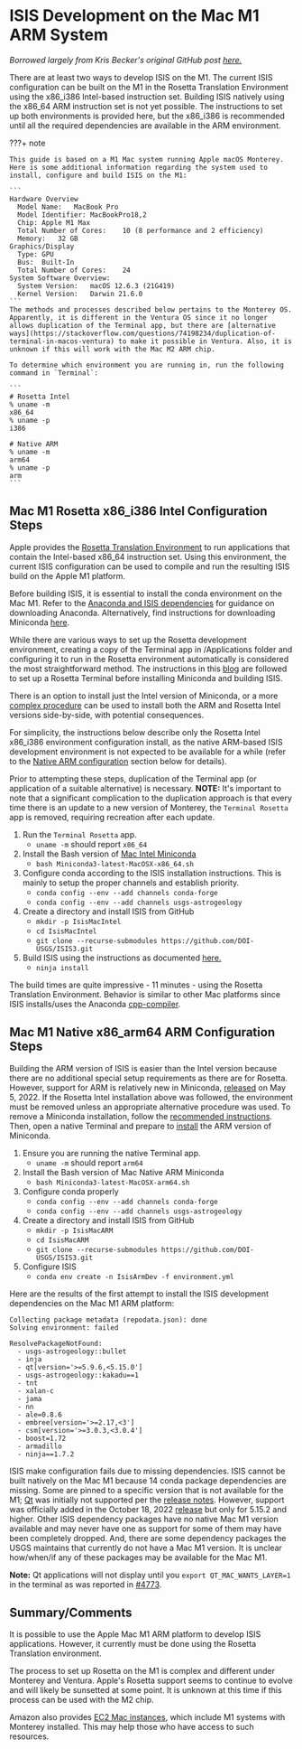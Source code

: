 # ISIS Development on the Mac M1 ARM System

*Borrowed largely from Kris Becker's original GitHub post [here.](https://github.com/DOI-USGS/ISIS3/issues/5188)*

There are at least two ways to develop ISIS on the M1. The current ISIS configuration can be built on the M1 in the Rosetta Translation Environment using the x86_i386 Intel-based instruction set. Building ISIS natively using the x86_64 ARM instruction set is not yet possible. The instructions to set up both environments is provided here, but the x86_i386 is recommended until all the required dependencies are available in the ARM environment.


???+ note

    This guide is based on a M1 Mac system running Apple macOS Monterey. Here is some additional information regarding the system used to install, configure and build ISIS on the M1:

    ```
    Hardware Overview
      Model Name:	MacBook Pro
      Model Identifier:	MacBookPro18,2
      Chip:	Apple M1 Max
      Total Number of Cores:	10 (8 performance and 2 efficiency)
      Memory:	32 GB
    Graphics/Display
      Type:	GPU
      Bus:	Built-In
      Total Number of Cores:	24
    System Software Overview:
      System Version:	macOS 12.6.3 (21G419)
      Kernel Version:	Darwin 21.6.0
    ```
    The methods and processes described below pertains to the Monterey OS. Apparently, it is different in the Ventura OS since it no longer allows duplication of the Terminal app, but there are [alternative ways](https://stackoverflow.com/questions/74198234/duplication-of-terminal-in-macos-ventura) to make it possible in Ventura. Also, it is unknown if this will work with the Mac M2 ARM chip.

    To determine which environment you are running in, run the following command in `Terminal`:

    ```
    # Rosetta Intel
    % uname -m
    x86_64
    % uname -p
    i386

    # Native ARM
    % uname -m
    arm64
    % uname -p
    arm
    ```

## Mac M1 Rosetta x86_i386 Intel Configuration Steps
Apple provides the [Rosetta Translation Environment](https://developer.apple.com/documentation/apple-silicon/about-the-rosetta-translation-environment) to run applications that contain the Intel-based x86_64 instruction set. Using this environment, the current ISIS configuration can be used to compile and run the resulting ISIS build on the Apple M1 platform.

Before building ISIS, it is essential to install the conda environment on the Mac M1. Refer to the [Anaconda and ISIS dependencies](https://astrogeology.usgs.gov/docs/how-to-guides/isis-developer-guides/developing-isis3-with-cmake/#anaconda-and-isis3-dependencies) for guidance on downloading Anaconda. Alternatively, find instructions for downloading Miniconda [here](https://docs.conda.io/projects/miniconda/en/latest/). 

While there are various ways to set up the Rosetta development environment, creating a copy of the Terminal app in /Applications folder and configuring it to run in the Rosetta environment automatically is considered the most straightforward method. The instructions in this [blog](https://www.courier.com/blog/tips-and-tricks-to-setup-your-apple-m1-for-development/) are followed to set up a Rosetta Terminal before installing Miniconda and building ISIS. 

There is an option to install just the Intel version of Miniconda, or a more [complex procedure](https://towardsdatascience.com/how-to-install-miniconda-x86-64-apple-m1-side-by-side-on-mac-book-m1-a476936bfaf0) can be used to install both the ARM and Rosetta Intel versions side-by-side, with potential consequences. 

For simplicity, the instructions below describe only the Rosetta Intel x86_i386 environment configuration install, as the native ARM-based ISIS development environment is not expected to be available for a while (refer to the [Native ARM configuration](#mac-m1-native-x86_arm64-arm-configuration-steps) section below for details). 

Prior to attempting these steps, duplication of the Terminal app (or application of a suitable alternative) is necessary. **NOTE:** It's important to note that a significant complication to the duplication approach is that every time there is an update to a new version of Monterey, the `Terminal Rosetta` app is removed, requiring recreation after each update.

1. Run the `Terminal Rosetta` app.
    * `uname -m` should report `x86_64`
2. Install the Bash version of [Mac Intel Miniconda](https://repo.anaconda.com/miniconda/Miniconda3-latest-MacOSX-x86_64.sh)
    * `bash Miniconda3-latest-MacOSX-x86_64.sh`
3. Configure conda according to the ISIS installation instructions. This is mainly to setup the proper channels and establish priority.
    * `conda config --env --add channels conda-forge`
    * `conda config --env --add channels usgs-astrogeology`
4. Create a directory and install ISIS from GitHub
    * `mkdir -p IsisMacIntel`
    * `cd IsisMacIntel`
    * `git clone --recurse-submodules https://github.com/DOI-USGS/ISIS3.git`
5. Build ISIS using the instructions as documented [here.](https://astrogeology.usgs.gov/docs/how-to-guides/isis-developer-guides/developing-isis3-with-cmake/)
    * `ninja install`

The build times are quite impressive - 11 minutes - using the Rosetta Translation Environment. Behavior is similar to other Mac platforms since ISIS installs/uses the Anaconda [cpp-compiler](https://anaconda.org/conda-forge/cxx-compiler).

## Mac M1 Native x86_arm64 ARM Configuration Steps

Building the ARM version of ISIS is easier than the Intel version because there are no additional special setup requirements as there are for Rosetta. However, support for ARM is relatively new in Miniconda, [released](https://www.anaconda.com/blog/new-release-anaconda-distribution-now-supporting-m1) on May 5, 2022. If the Rosetta Intel installation above was followed, the environment must be removed unless an appropriate alternative procedure was used. To remove a Miniconda installation, follow the [recommended instructions](https://docs.conda.io/projects/conda/en/latest/user-guide/install/macos.html#uninstalling-anaconda-or-miniconda). Then, open a native Terminal and prepare to [install](https://conda.io/projects/conda/en/stable/user-guide/install/macos.html#install-macos) the ARM version of Miniconda. 

1. Ensure you are running the native Terminal app.
    * `uname -m` should report `arm64`
2. Install the Bash version of Mac Native ARM Miniconda
    * `bash Miniconda3-latest-MacOSX-arm64.sh`
3. Configure conda properly
    * `conda config --env --add channels conda-forge`
    * `conda config --env --add channels usgs-astrogeology`
4. Create a directory and install ISIS from GitHub
    * `mkdir -p IsisMacARM`
    * `cd IsisMacARM`
    * `git clone --recurse-submodules https://github.com/DOI-USGS/ISIS3.git`
5. Configure ISIS
    * `conda env create -n IsisArmDev -f environment.yml`

Here are the results of the first attempt to install the ISIS development dependencies on the Mac M1 ARM platform:

```
Collecting package metadata (repodata.json): done
Solving environment: failed

ResolvePackageNotFound:
  - usgs-astrogeology::bullet
  - inja
  - qt[version='>=5.9.6,<5.15.0']
  - usgs-astrogeology::kakadu==1
  - tnt
  - xalan-c
  - jama
  - nn
  - ale=0.8.6
  - embree[version='>=2.17,<3']
  - csm[version='>=3.0.3,<3.0.4']
  - boost=1.72
  - armadillo
  - ninja==1.7.2
```
ISIS make configuration fails due to missing dependencies. ISIS cannot be built natively on the Mac M1 because 14 conda package dependencies are missing. Some are pinned to a specific version that is not available for the M1; [Qt](https://anaconda.org/anaconda/qt) was initially not supported per the [release notes](https://www.anaconda.com/blog/new-release-anaconda-distribution-now-supporting-m1). However, support was officially added in the October 18, 2022 [release](https://docs.anaconda.com/free/anaconda/release-notes/) but only for 5.15.2 and higher. Other ISIS dependency packages have no native Mac M1 version available and may never have one as support for some of them may have been completely dropped. And, there are some dependency packages the USGS maintains that currently do not have a Mac M1 version. It is unclear how/when/if any of these packages may be available for the Mac M1.

**Note:** Qt applications will not display until you `export QT_MAC_WANTS_LAYER=1` in the terminal as was reported in [#4773](https://github.com/DOI-USGS/ISIS3/issues/4773).

## Summary/Comments
It is possible to use the Apple Mac M1 ARM platform to develop ISIS applications. However, it currently must be done using the Rosetta Translation environment.

The process to set up Rosetta on the M1 is complex and different under Monterey and Ventura. Apple's Rosetta support seems to continue to evolve and will likely be sunsetted at some point. It is unknown at this time if this process can be used with the M2 chip.

Amazon also provides [EC2 Mac instances](https://aws.amazon.com/ec2/instance-types/mac/), which include M1 systems with Monterey installed. This may help those who have access to such resources.

